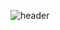 ![header](https://capsule-render.vercel.app/api?type=waving&color=timeGradient&text=Welcome%20to%20HyunWoo's%20GitHub%20&animation=twinkling&fontSize=35&fontAlignY=40&fontAlign=70&height=250)
